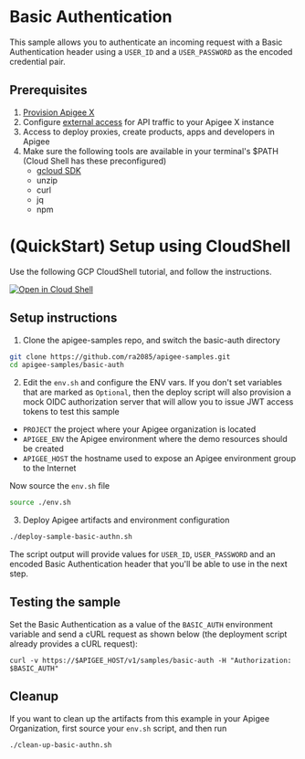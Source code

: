 # Basic Authentication


This sample allows you to authenticate an incoming request with a Basic Authentication header using a `USER_ID` and a `USER_PASSWORD` as the encoded credential pair. 

## Prerequisites
1. [Provision Apigee X](https://cloud.google.com/apigee/docs/api-platform/get-started/provisioning-intro)
2. Configure [external access](https://cloud.google.com/apigee/docs/api-platform/get-started/configure-routing#external-access) for API traffic to your Apigee X instance
3. Access to deploy proxies, create products, apps and developers in Apigee
4. Make sure the following tools are available in your terminal's $PATH (Cloud Shell has these preconfigured)
   * [gcloud SDK](https://cloud.google.com/sdk/docs/install)
   * unzip
   * curl
   * jq
   * npm

# (QuickStart) Setup using CloudShell

Use the following GCP CloudShell tutorial, and follow the instructions.

[![Open in Cloud Shell](https://gstatic.com/cloudssh/images/open-btn.png)](https://ssh.cloud.google.com/cloudshell/open?cloudshell_git_repo=https://github.com/ra2085/apigee-samples&cloudshell_git_branch=main&cloudshell_workspace=.&cloudshell_tutorial=basic-auth/docs/cloudshell-tutorial.md)

## Setup instructions

1. Clone the apigee-samples repo, and switch the basic-auth directory

```bash
git clone https://github.com/ra2085/apigee-samples.git
cd apigee-samples/basic-auth
```

2. Edit the `env.sh` and configure the ENV vars. If you don't set variables that are marked as `Optional`, then the deploy script will also provision a mock OIDC authorization server that will allow you to issue JWT access tokens to test this sample


* `PROJECT` the project where your Apigee organization is located
* `APIGEE_ENV` the Apigee environment where the demo resources should be created
* `APIGEE_HOST` the hostname used to expose an Apigee environment group to the Internet

Now source the `env.sh` file

```bash
source ./env.sh
```

3. Deploy Apigee artifacts and environment configuration

```bash
./deploy-sample-basic-authn.sh
```

The script output will provide values for `USER_ID`, `USER_PASSWORD` and an encoded Basic Authentication header that you'll be able to use in the next step.

## Testing the sample

 Set the Basic Authentication as a value of the `BASIC_AUTH` environment variable and send a cURL request as shown below (the deployment script already provides a cURL request):

```
curl -v https://$APIGEE_HOST/v1/samples/basic-auth -H "Authorization: $BASIC_AUTH"
```

## Cleanup

If you want to clean up the artifacts from this example in your Apigee Organization, first source your `env.sh` script, and then run

```bash
./clean-up-basic-authn.sh
```